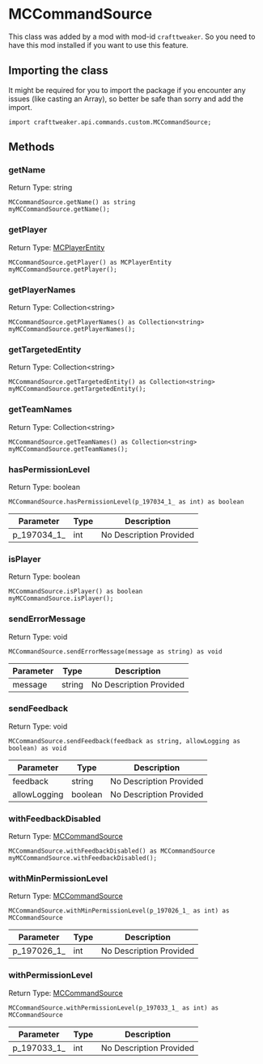 # MCCommandSource

This class was added by a mod with mod-id `crafttweaker`. So you need to have this mod installed if you want to use this feature.

## Importing the class

It might be required for you to import the package if you encounter any issues (like casting an Array), so better be safe than sorry and add the import.
```zenscript
import crafttweaker.api.commands.custom.MCCommandSource;
```


## Methods

### getName

Return Type: string

```zenscript
MCCommandSource.getName() as string
myMCCommandSource.getName();
```
### getPlayer

Return Type: [MCPlayerEntity](/vanilla/api/entity/MCPlayerEntity)

```zenscript
MCCommandSource.getPlayer() as MCPlayerEntity
myMCCommandSource.getPlayer();
```
### getPlayerNames

Return Type: Collection&lt;string&gt;

```zenscript
MCCommandSource.getPlayerNames() as Collection<string>
myMCCommandSource.getPlayerNames();
```
### getTargetedEntity

Return Type: Collection&lt;string&gt;

```zenscript
MCCommandSource.getTargetedEntity() as Collection<string>
myMCCommandSource.getTargetedEntity();
```
### getTeamNames

Return Type: Collection&lt;string&gt;

```zenscript
MCCommandSource.getTeamNames() as Collection<string>
myMCCommandSource.getTeamNames();
```
### hasPermissionLevel

Return Type: boolean

```zenscript
MCCommandSource.hasPermissionLevel(p_197034_1_ as int) as boolean
```
| Parameter | Type | Description |
|-----------|------|-------------|
| p_197034_1_ | int | No Description Provided |
### isPlayer

Return Type: boolean

```zenscript
MCCommandSource.isPlayer() as boolean
myMCCommandSource.isPlayer();
```
### sendErrorMessage

Return Type: void

```zenscript
MCCommandSource.sendErrorMessage(message as string) as void
```
| Parameter | Type | Description |
|-----------|------|-------------|
| message | string | No Description Provided |
### sendFeedback

Return Type: void

```zenscript
MCCommandSource.sendFeedback(feedback as string, allowLogging as boolean) as void
```
| Parameter | Type | Description |
|-----------|------|-------------|
| feedback | string | No Description Provided |
| allowLogging | boolean | No Description Provided |
### withFeedbackDisabled

Return Type: [MCCommandSource](/vanilla/api/commands/custom/MCCommandSource)

```zenscript
MCCommandSource.withFeedbackDisabled() as MCCommandSource
myMCCommandSource.withFeedbackDisabled();
```
### withMinPermissionLevel

Return Type: [MCCommandSource](/vanilla/api/commands/custom/MCCommandSource)

```zenscript
MCCommandSource.withMinPermissionLevel(p_197026_1_ as int) as MCCommandSource
```
| Parameter | Type | Description |
|-----------|------|-------------|
| p_197026_1_ | int | No Description Provided |
### withPermissionLevel

Return Type: [MCCommandSource](/vanilla/api/commands/custom/MCCommandSource)

```zenscript
MCCommandSource.withPermissionLevel(p_197033_1_ as int) as MCCommandSource
```
| Parameter | Type | Description |
|-----------|------|-------------|
| p_197033_1_ | int | No Description Provided |

